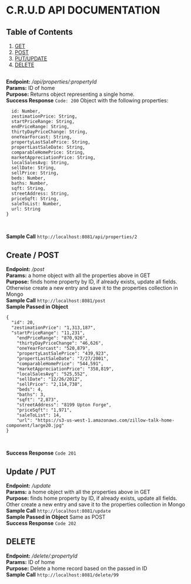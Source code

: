 # C.R.U.D API DOCUMENTATION

## Table of Contents

1. [GET](#GET)
2. [POST](#POST)
3. [PUT/UPDATE](#UPDATE) 
4. [DELETE](#DELETE)

## 
**Endpoint:** */api/properties/:propertyId*
<br>
**Params:** ID of home
<br>
**Purpose:** Returns object representing a single home. 
<br>
**Success Response** `Code: 200` Object with the following properties: 
```{
  id: Number,
  zestimationPrice: String,
  startPriceRange: String,
  endPriceRange: String,
  thirtyDayPriceChange: String,
  oneYearForcast: String,
  propertyLastSalePrice: String, 
  propertLastSaleDate: String,
  comparableHomePrice: String,
  marketAppreciationPrice: String,
  localSalesAvg: String,
  sellDate: String, 
  sellPrice: String,
  beds: Number, 
  baths: Number,
  sqft: String, 
  streetAddress: String, 
  priceSqft: String,
  saleToList: Number,
  url: String
}
```
<br>

**Sample Call** `http://localhost:8081/api/properties/2`

## Create / POST
**Endpoint:** */post*
<br>
**Params:** a home object with all the properties above in GET
<br>
**Purpose:** finds home property by ID, if already exists, update all fields. Otherwise create a new entry and save it to the properties collection in Mongo
<br>
**Sample Call** `http://localhost:8081/post`
<br>
**Sample Passed in Object**
```
{
  "id": 20,       
  "zestimationPrice": "1,313,187",
  "startPriceRange": "11,231",
	"endPriceRange": "870,926",
	"thirtyDayPriceChange": "46,626",
	"oneYearForcast": "520,879",
	"propertyLastSalePrice": "439,923",
	"propertLastSaleDate": "7/27/2001",
	"comparableHomePrice": "544,591",
	"marketAppreciationPrice": "358,819",
	"localSalesAvg": "525,552",
	"sellDate": "12/26/2012",
	"sellPrice": "2,114,738",
	"beds": 4,
	"baths": 3,
	"sqft": "2,873",
	"streetAddress": "8199 Upton Forge",
	"priceSqft": "1,971",
	"saleToList": 14,
	"url": "https://s3-us-west-1.amazonaws.com/zillow-talk-home-component/large20.jpg"
}
```

<br>

**Success Response** `Code 201`


## Update / PUT
**Endpoint:** */update*
<br>
**Params:** a home object with all the properties above in GET
<br>
**Purpose:** finds home property by ID, if already exists, update all fields. Other create a new entry and save it to the properties collection in Mongo
<br>
**Sample Call** `http://localhost:8081/update`
<br>
**Sample Passed in Object** Same as POST
<br>
**Success Response** `Code 202`

## DELETE
**Endpoint:** */delete/:propertyId*
<br>
**Params:** ID of home
<br>
**Purpose:** Delete a home record based on the passed in ID
<br>
**Sample Call** `http://localhost:8081/delete/99`


